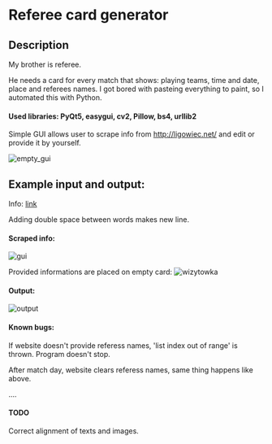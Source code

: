 # Referee card generator

## Description
My brother is referee.

He needs a card for every match that shows: playing teams, time and date, place and referees names.
I got bored with pasteing everything to paint, so I automated this with Python. 

#### Used libraries: PyQt5, easygui, cv2, Pillow, bs4, urllib2

Simple GUI allows user to scrape info from http://ligowiec.net/ and edit or provide it by yourself.

![empty_gui](https://user-images.githubusercontent.com/34914611/98465273-5fd67c80-21c8-11eb-95b8-efdd20ce8121.PNG)

## Example input and output:

Info: [link](http://ligowiec.net/mecz/142150/polonia-gizyn-iskra-ii-banie/komentarze/0)

Adding double space between words makes new line.

#### Scraped info:

![gui](https://user-images.githubusercontent.com/34914611/98465274-5fd67c80-21c8-11eb-9401-13c2e2905eb7.PNG)


Provided informations are placed on empty card:
![wizytowka](https://user-images.githubusercontent.com/34914611/98465272-5f3de600-21c8-11eb-9a40-560e61521514.png)

#### Output:

![output](https://user-images.githubusercontent.com/34914611/98465451-69141900-21c9-11eb-9518-cacad0caf85b.png)


#### Known bugs:
If website doesn't provide referess names, 'list index out of range' is thrown. Program doesn't stop.

After match day, website clears referess names, same thing happens like above.

....

#### TODO
Correct alignment of texts and images.
